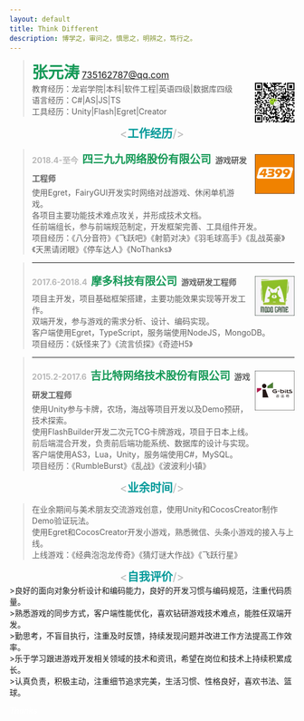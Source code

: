 ```yaml
---
layout: default
title: Think Different
description: 博学之，审问之，慎思之，明辨之，笃行之。
---
```


><span style="font-size:28px;color:#159957;"><strong>张元涛</strong></span>&nbsp;<span style="color:#b8b8b8;font-size:16px;">735162787@qq.com</span><br>
><img style="float:right; margin-left:0.6em;" src="assets/code.jpg"  width="70" height="70" type="image/jpeg">
>教育经历：龙岩学院|本科|软件工程|英语四级|数据库四级<br>
>语言经历：C#|AS|JS|TS<br>
>工具经历：Unity|Flash|Egret|Creator<br>

<center><span style="font-size:20px;color:#b8b8b8"><<span style="color:#009999"><strong>工作经历</strong></span>/></span></center>

><img style="float:right; margin:0.6em 0 0 0.6em;" src="assets/4399.png"  width="70" height="70" type="image/jpeg">
><strong style="line-height: 2;"><span style="color:#b8b8b8">2018.4-至今</span>&ensp;<span style="font-size: 19px;color:#159957">四三九九网络股份有限公司</span>&ensp;游戏研发工程师</strong><br>
>使用Egret，FairyGUI开发实时网络对战游戏、休闲单机游戏。<br>
>各项目主要功能技术难点攻关，并形成技术文档。<br>
>任前端组长，参与前端规范制定，开发框架完善、工具组件开发。<br>
>项目经历：《八分音符》《飞跃吧》《射箭对决》《羽毛球高手》《乱战英豪》《天黑请闭眼》《停车达人》《NoThanks》

>---
><img style="float:right; margin:0.6em 0 0 0.6em;" src="assets/modo.png"  width="70" height="70" type="image/jpeg">
><strong style="line-height: 2;"><span style="color:#b8b8b8">2017.6-2018.4</span>&ensp;<span style="font-size: 19px;color:#159957">摩多科技有限公司</span>&ensp;游戏研发工程师</strong><br>
>项目主开发，项目基础框架搭建，主要功能效果实现等开发工作。<br>
>双端开发，参与游戏的需求分析、设计、编码实现。<br>
>客户端使用Egret，TypeScript，服务端使用NodeJS，MongoDB。<br>
>项目经历：《妖怪来了》《流言侦探》《奇迹H5》

>---
><img style="float:right; margin:0.6em 0 0 0.6em;" src="assets/gbits.png"  width="70" height="70" type="image/jpeg">
><strong style="line-height: 2;"><span style="color:#b8b8b8">2015.2-2017.6</span>&ensp;<span style="font-size: 19px;color:#159957">吉比特网络技术股份有限公司</span>&ensp;游戏研发工程师</strong><br>
>使用Unity参与卡牌，农场，海战等项目开发以及Demo预研，技术探索。<br>
>使用FlashBuilder开发二次元TCG卡牌游戏，项目于日本上线。<br>
>前后端混合开发，负责前后端功能系统、数据库的设计与实现。<br>
>客户端使用AS3，Lua，Unity，服务端使用C#，MySQL。<br>
>项目经历：《RumbleBurst》《乱战》《波波利小镇》

<center><span style="font-size:20px;color:#b8b8b8"><<span style="color:#009999"><strong>业余时间</strong></span>/></span></center>

>在业余期间与美术朋友交流游戏创意，使用Unity和CocosCreator制作Demo验证玩法。<br>
>使用Egret和CocosCreator开发小游戏，熟悉微信、头条小游戏的接入与上线。<br>
>上线游戏：《经典泡泡龙传奇》《猜灯谜大作战》《飞跃行星》

<center><span style="font-size:20px;color:#b8b8b8"><<span style="color:#009999"><strong>自我评价</strong></span>/></span></center>
>良好的面向对象分析设计和编码能力，良好的开发习惯与编码规范，注重代码质量。<br>
>熟悉游戏的同步方式，客户端性能优化，喜欢钻研游戏技术难点，能胜任双端开发。<br>
>勤思考，不盲目执行，注重及时反馈，持续发现问题并改进工作方法提高工作效率。<br>
>乐于学习跟进游戏开发相关领域的技术和资讯，希望在岗位和技术上持续积累成长。<br>
>认真负责，积极主动，注重细节追求完美，生活习惯、性格良好，喜欢书法、篮球。<br>

<p id="botInfo">
<i>
<span style="color:#ffffff">Thanks</span>
</i>
</p>